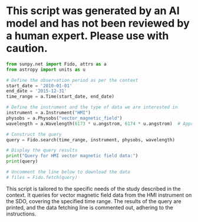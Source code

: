# This script was generated by an AI model and has not been reviewed by a human expert. Please use with caution.

```python
from sunpy.net import Fido, attrs as a
from astropy import units as u

# Define the observation period as per the context
start_date = '2010-01-01'
end_date = '2015-12-31'
time_range = a.Time(start_date, end_date)

# Define the instrument and the type of data we are interested in
instrument = a.Instrument("HMI")
physobs = a.Physobs("vector_magnetic_field")
wavelength = a.Wavelength(6173 * u.angstrom, 6174 * u.angstrom)  # Approximate operational range

# Construct the query
query = Fido.search(time_range, instrument, physobs, wavelength)

# Display the query results
print("Query for HMI vector magnetic field data:")
print(query)

# Uncomment the line below to download the data
# files = Fido.fetch(query)
```

This script is tailored to the specific needs of the study described in the context. It queries for vector magnetic field data from the HMI instrument on the SDO, covering the specified time range. The results of the query are printed, and the data fetching line is commented out, adhering to the instructions.
